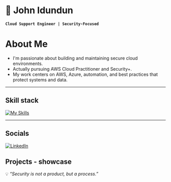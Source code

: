
# 🦅 John Idundun  
**`Cloud Support Engineer | Security-Focused`** 


# About Me
- I'm passionate about building and maintaining secure cloud environments.
- Actually pursuing AWS Cloud Practitioner and Security+.
- My work centers on AWS, Azure, automation, and best practices that protect systems and data.

---
## Skill stack
[![My Skills](https://skillicons.dev/icons?i=aws,azure,bash,github,linux,powershell,py,ubuntu,vscode,windowsnodejs)](https://skillicons.dev)


---

## Socials
<a href="https://www.linkedin.com/in/john-idundun1/" target="blank">
  <img src="https://skillicons.dev/icons?i=linkedin" alt="LinkedIn" />
</a>

## Projects - showcase



💡 *“Security is not a product, but a process.”*  


